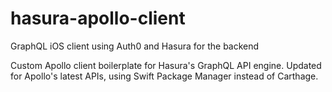 # hasura-apollo-client
GraphQL iOS client using Auth0 and Hasura for the backend

Custom Apollo client boilerplate for Hasura's GraphQL API engine. Updated for Apollo's latest APIs, using Swift Package Manager instead of Carthage. 

